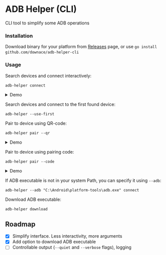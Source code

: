 # ADB Helper (CLI)

CLI tool to simplify some ADB operations

### Installation

Download binary for your platform from [Releases](https://github.com/downace/adb-helper-cli/releases) page,
or use `go install github.com/downace/adb-helper-cli`

### Usage

Search devices and connect interactively:

```shell
adb-helper connect
```

<details><summary>Demo</summary>

[![Connect demo GIF](demo_connect.gif)](https://asciinema.org/a/NzVvQTDaPy2X2MrSeE7rR684S)
</details>

Search devices and connect to the first found device:

```shell
adb-helper --use-first
```

Pair to device using QR-code:

```shell
adb-helper pair --qr
```

<details><summary>Demo</summary>

[![Connect demo GIF](demo_pair_qr.gif)](https://asciinema.org/a/wsnxJjCtC9alC3qerjh7ZK5p1)
</details>

Pair to device using pairing code:

```shell
adb-helper pair --code
```

<details><summary>Demo</summary>

[![Connect demo GIF](demo_pair_code.gif)](https://asciinema.org/a/2z9pxvLFdqlm5kISTVibDTQlG)
</details>

If ADB executable is not in your system Path, you can specify it using `--adb`:

```shell
adb-helper --adb "C:\Android\platform-tools\adb.exe" connect
```

Download ADB executable:

```shell
adb-helper download
```

## Roadmap

- [x] Simplify interface. Less interactivity, more arguments
- [x] Add option to download ADB executable
- [ ] Controllable output (`--quiet` and `--verbose` flags), logging
